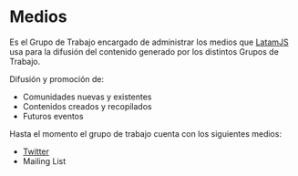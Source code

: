 # Medios

Es el Grupo de Trabajo encargado de administrar los medios que [LatamJS](http://latamjs.org) usa para la difusión del contenido generado por los distintos Grupos de Trabajo.

Difusión y promoción de:

* Comunidades nuevas y existentes
* Contenidos creados y recopilados
* Futuros eventos

Hasta el momento el grupo de trabajo cuenta con los siguientes medios:

* [Twitter](https://twitter.com/latamjs)
* Mailing List


